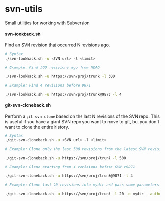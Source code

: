 # svn-utils
Small utilities for working with Subversion

#### svn-lookback.sh
Find an SVN revision that occurred N revisions ago.
```bash
# Syntax
./svn-lookback.sh -u <SVN url> -l <limit>

# Example: Find 500 revisions ago from HEAD

./svn-lookback.sh -u https://svn/proj/trunk -l 500

# Example: Find 4 revisions before 9871

./svn-lookback.sh -u https://svn/proj/trunk@9871 -l 4
```

#### git-svn-cloneback.sh
Perform a `git svn clone` based on the last N revisions of the SVN repo.  This is useful if you have a giant SVN repo you want to move to git, but you don't want to clone the entire history.
```bash    
# Syntax
./git-svn-cloneback.sh -u <SVN url> -l <limit>

# Example: Clone only the last 500 revisions from the latest SVN revision

./git-svn-cloneback.sh -u https://svn/proj/trunk -l 500

# Example: Clone starting from 4 revisions before SVN r9871

./git-svn-cloneback.sh -u https://svn/proj/trunk@9871 -l 4

# Example: Clone last 20 revisions into mydir and pass some parameters to the clone

./git-svn-cloneback.sh -u https://svn/proj/trunk -l 20 -o mydir --authors-file=svn-auth.txt
```
